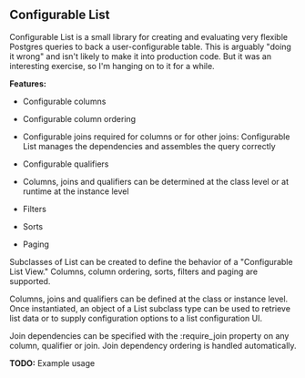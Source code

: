 Configurable List
-----------------

Configurable List is a small library for creating and evaluating very flexible Postgres queries to back a user-configurable table. This is arguably "doing it wrong" and isn't likely to make it into production code. But it was an interesting exercise, so I'm hanging on to it for a while.

**Features:**

*  Configurable columns

*  Configurable column ordering

*  Configurable joins required for columns or for other joins: Configurable List manages the dependencies and assembles the query correctly 

*  Configurable qualifiers 

*  Columns, joins and qualifiers can be determined at the class level or at runtime at the instance level

*  Filters 

*  Sorts

*  Paging 

Subclasses of List can be created to define the behavior of a "Configurable List View." Columns, column ordering, sorts, filters and paging are supported.

Columns, joins and qualifiers can be defined at the class or instance level. Once instantiated, an object of a List subclass type can be used to  retrieve list data or to supply configuration options to a list configuration UI. 

Join dependencies can be specified with the :require_join property on any column,  qualifier or join. Join dependency ordering is handled automatically. 

__TODO:__ Example usage